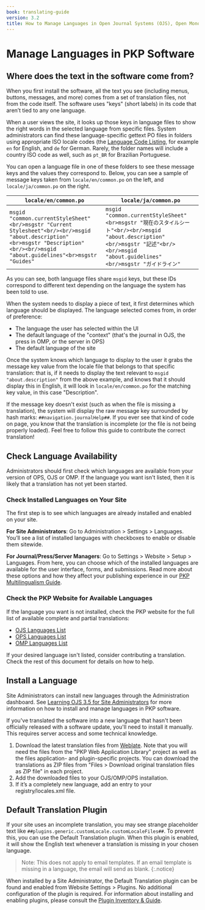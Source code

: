 ```yaml
---
book: translating-guide
version: 3.2
title: How to Manage Languages in Open Journal Systems (OJS), Open Monograph Press (OMP), and Open Preprint Systems (OPS)
---
```


# Manage Languages in PKP Software

## Where does the text in the software come from?

When you first install the software, all the text you see (including menus, buttons, messages, and more) comes from a set of translation files, not from the code itself. The software uses "keys" (short labels) in its code that aren’t tied to any one language. 

When a user views the site, it looks up those keys in language files to show the right words in the selected language from specific files. System administrators can find these language-specific gettext PO files in folders using appropriate ISO locale codes (the [Language Code Listing](http://www.loc.gov/standards/iso639-2/php/code_list.php), for example `en` for English, and `de` for German. Rarely, the folder names will include a country ISO code as well, such as `pt_BR` for Brazilian Portuguese.

You can open a language file in one of these folders to see these message keys and the values they correspond to. Below, you can see a sample of message keys taken from `locale/en/common.po` on the left, and `locale/ja/common.po` on the right.

| `locale/en/common.po`                                                                                                                                                             	| `locale/ja/common.po`                                                                                                                                                              	|
|-----------------------------------------------------------------------------------------------------------------------------------------------------------------------------------	|------------------------------------------------------------------------------------------------------------------------------------------------------------------------------------	|
| ```msgid "common.currentStyleSheet"<br/>msgstr "Current Stylesheet"<br/><br/>msgid "about.description"<br>msgstr "Description"<br/><br/>msgid "about.guidelines"<br>msgstr "Guides"``` 	| ```msgid "common.currentStyleSheet"<br>msgstr "現在のスタイルシート"<br/><br/>msgid "about.description"<br/>msgstr "記述"<br/><br/>msgid "about.guidelines"<br/>msgstr "ガイドライン"``` 	|

As you can see, both language files share `msgid` keys, but these IDs correspond to different text depending on the language the system has been told to use.

When the system needs to display a piece of text, it first determines which language should be displayed. The language selected comes from, in order of preference:
* The language the user has selected within the UI
* The default language of the "context" (that's the journal in OJS, the press in OMP, or the server in OPS)
* The default language of the site

Once the system knows which language to display to the user it grabs the message key value from the locale file that belongs to that specific translation: that is, if it needs to display the text relevant to `msgid "about.description"` from the above example, and knows that it should display this in English, it will look in `locale/en/common.po` for the matching key value, in this case "Description". 

If the message key doesn't exist (such as when the file is missing a translation), the system will display the raw message key surrounded by hash marks: `##navigation.journalHelp##`. If you ever see that kind of code on page, you know that the translation is incomplete (or the file is not being properly loaded). Feel free to follow this guide to contribute the correct translation!

## Check Language Availability

Administrators should first check which languages are available from your version of OPS, OJS or OMP. If the language you want isn't listed, then it is likely that a translation has not yet been started.

### Check Installed Languages on Your Site

The first step is to see which languages are already installed and enabled on your site.

**For Site Administrators**: Go to Administration > Settings > Languages. You’ll see a list of installed languages with checkboxes to enable or disable them sitewide.

**For Journal/Press/Server Managers**: Go to Settings > Website > Setup > Languages. From here, you can choose which of the installed languages are available for the user interface, forms, and submissions. Read more about these options and how they affect your publishing experience in our [PKP Multilingualism Guide](https://docs.pkp.sfu.ca/multiling-guide/en/locales#enabling-new-locales).

### Check the PKP Website for Available Languages

If the language you want is not installed, check the PKP website for the full list of available complete and partial translations:

* [OJS Languages List](https://translate.pkp.sfu.ca/projects/ojs/#languages)
* [OPS Languages List](https://translate.pkp.sfu.ca/projects/ops/#languages)
* [OMP Languages List](https://translate.pkp.sfu.ca/projects/omp/#languages)

If your desired language isn't listed, consider contributing a translation. Check the rest of this document for details on how to help.

## Install a Language

Site Administrators can install new languages through the Administration dashboard. See [Learning OJS 3.5 for Site Administrators](https://docs.pkp.sfu.ca/learning-ojs/site-admin/en/#languages) for more information on how to install and manage languages in PKP software.

If you've translated the software into a new language that hasn't been officially released with a software update, you'll need to install it manually. This requires server access and some technical knowledge.

1. Download the latest translation files from  [Weblate](https://translate.pkp.sfu.ca/). Note that you will need the files from the "PKP Web Application Library" project as well as the files application- and plugin-specific projects. You can download the translations as ZIP files from "Files > Download original translation files as ZIP file" in each project.
2. Add the downloaded files to your OJS/OMP/OPS installation.
3. If it’s a completely new language, add an entry to your registry/locales.xml file.

## Default Translation Plugin

If your site uses an incomplete translation, you may see strange placeholder text like `##plugins.generic.customLocale.customLocaleFiles##`. To prevent this, you can use the Default Translation plugin. When this plugin is enabled, it will show the English text whenever a translation is missing in your chosen language.

>Note: This does not apply to email templates. If an email template is missing in a language, the email will send as blank. {:.notice}

When installed by a Site Administrator, the Default Translation plugin can be found and enabled from Website Settings > Plugins. No additional configuration of the plugin is required. For information about installing and enabling plugins, please consult the [Plugin Inventory & Guide](https://docs.pkp.sfu.ca/plugin-inventory/en/#install).
